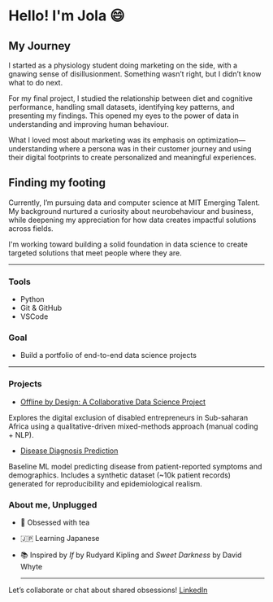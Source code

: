 # Hello! I'm Jola :smile:

## My Journey

I started as a physiology student doing marketing on the side, with a gnawing
sense of disillusionment.
Something wasn’t right, but I didn’t know what to do next.  

For my final project, I studied the relationship between diet and cognitive performance,
handling small datasets, identifying key patterns, and presenting my findings.
This opened my eyes to the power of data in understanding and improving human
behaviour.  

What I loved most about marketing was its emphasis on optimization—
understanding where a persona was in their customer journey and using their
digital footprints to create personalized and meaningful experiences.  

## Finding my footing

Currently, I’m pursuing data and computer science at MIT Emerging Talent.  
My background nurtured a curiosity about neurobehaviour and business,
while deepening my appreciation for how data creates impactful solutions across fields.

I'm working toward building a solid foundation in data science
to create targeted solutions that meet people where they are.

---

### Tools

- Python
- Git & GitHub
- VSCode

### Goal

- Build a portfolio of end-to-end data science projects

---

### Projects
- [Offline by Design: A Collaborative Data Science Project](https://github.com/MIT-Emerging-Talent/ET6-CDSP-group-24-repo)

Explores the digital exclusion of disabled entrepreneurs in Sub-saharan Africa using a qualitative-driven mixed-methods approach (manual coding + NLP).

- [Disease Diagnosis Prediction](https://github.com/jola-ds/disease-diagnosis)

Baseline ML model predicting disease from patient-reported symptoms and demographics.
Includes a synthetic dataset (~10k patient records) generated for reproducibility and epidemiological realism.

### About me, Unplugged

- 🍵 Obsessed with tea
- 🇯🇵 Learning Japanese
- 📚 Inspired by *If* by Rudyard Kipling and *Sweet Darkness* by David Whyte
  
  ---

Let’s collaborate or chat about shared obsessions!
[LinkedIn](https://www.linkedin.com/in/jola-moses)

